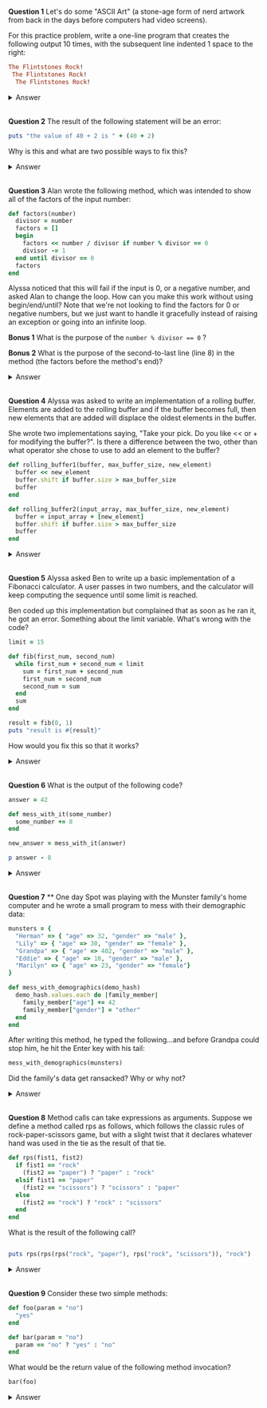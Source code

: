 **Question 1**
Let's do some "ASCII Art" (a stone-age form of nerd artwork from back in the days before computers had video screens).

For this practice problem, write a one-line program that creates the following output 10 times, with the subsequent line indented 1 space to the right:

```ruby
The Flintstones Rock!
 The Flintstones Rock!
  The Flintstones Rock!
```
<details>
<summary>Answer</summary>

>```ruby
>a = ""
>10.times do
>  puts a + "The Flintstones Rock!"
>  a += " "
>end
>#or
>
>10.times { |number| puts (" " * >number) + "The Flintstones Rock!" }
>```
</details>
<br>

**Question 2**
The result of the following statement will be an error:

```ruby
puts "the value of 40 + 2 is " + (40 + 2)
```
Why is this and what are two possible ways to fix this?

<details><summary>Answer</summary>

> ` puts "the value of 40 + 2 is " + (40 + 2).to_s`
>` puts "the value of 40 + 2 is #{40 + 2}"`
> The error was caused because we were using the #+ method from a String and the second object is an Integer. We need to convert the integer to string to be able to use it.

</details>
<br>

**Question 3**
Alan wrote the following method, which was intended to show all of the factors of the input number:

```ruby
def factors(number)
  divisor = number
  factors = []
  begin
    factors << number / divisor if number % divisor == 0
    divisor -= 1
  end until divisor == 0
  factors
end
```

Alyssa noticed that this will fail if the input is 0, or a negative number, and asked Alan to change the loop. How can you make this work without using begin/end/until? Note that we're not looking to find the factors for 0 or negative numbers, but we just want to handle it gracefully instead of raising an exception or going into an infinite loop.

**Bonus 1**
What is the purpose of the  `number % divisor == 0` ?

**Bonus 2**
What is the purpose of the second-to-last line (line 8) in the method (the factors before the method's end)?
<details>
<summary>Answer</summary>

```ruby
def factors(number)
    divisor = number
    factors = []
  while divisor > 0
    factors << number / divisor if number % divisor == 0
    divisor -= 1
  end
  factors
end
```

**B1**
Is the modulo operator.
The modulo operator give us the remaining of a division.
number = 4
divisor = 2
`number % divisor == 0 ` #=> true

**B2**
This is what is the actual return value from the method.
The method return the last line of code.

 Recall that without an explicit return statement in the code, the return value of the method is the last statement executed. If we omitted this line, the code would execute, but the return value of the method would be nil
</details>
<br>

**Question 4**
Alyssa was asked to write an implementation of a rolling buffer. Elements are added to the rolling buffer and if the buffer becomes full, then new elements that are added will displace the oldest elements in the buffer.

She wrote two implementations saying, "Take your pick. Do you like << or + for modifying the buffer?". Is there a difference between the two, other than what operator she chose to use to add an element to the buffer?

```ruby
def rolling_buffer1(buffer, max_buffer_size, new_element)
  buffer << new_element
  buffer.shift if buffer.size > max_buffer_size
  buffer
end

def rolling_buffer2(input_array, max_buffer_size, new_element)
  buffer = input_array + [new_element]
  buffer.shift if buffer.size > max_buffer_size
  buffer
end
```


<details>
<summary>Answer</summary>

When we use concat as `#<<` method we append a oject mutating the object array
when we use concat as addition `#+` we don't mutate the object array, but to
have the new_element as alyssa want we need to reassign `buffer` variable pointing to another place in memory. Both solutions are good in this case.

*While both methods have the same return value, in the first implementation, the input argument called buffer will be modified and will end up being changed after rolling_buffer1 returns. That is, the caller will have the input array that they pass in be different once the call returns. In the other implementation, rolling_buffer2 will not alter the caller's input argument.*

</details>
</br>


**Question 5**
Alyssa asked Ben to write up a basic implementation of a Fibonacci calculator. A user passes in two numbers, and the calculator will keep computing the sequence until some limit is reached.

Ben coded up this implementation but complained that as soon as he ran it, he got an error. Something about the limit variable. What's wrong with the code?

```ruby
limit = 15

def fib(first_num, second_num)
  while first_num + second_num < limit
    sum = first_num + second_num
    first_num = second_num
    second_num = sum
  end
  sum
end

result = fib(0, 1)
puts "result is #{result}"
```
How would you fix this so that it works?



<details>
<summary>Answer</summary>

Ben forgot to add `limit` parameter in `#fib` method and then to pass the limit argument `15`. the local variable in outer scope only can be accessible on
the inner scope method when is passed as an argument.

*Ben defines limit before he calls fib. But limit is not visible in the scope of fib because fib is a method and does not have access to any local variables outside of its scope.*

*You can make limit an additional argument to the definition of the fib method and pass it in when you call fib.*
```ruby
def fib(first_num, second_num, limit)
  while first_num + second_num < limit
    sum = first_num + second_num
    first_num = second_num
    second_num = sum
  end
  sum
end

result = fib(0, 1, 15)
puts "result is #{result}"
```

</details>
</br>

**Question 6**
What is the output of the following code?

```ruby
answer = 42

def mess_with_it(some_number)
  some_number += 8
end

new_answer = mess_with_it(answer)

p answer - 8
```

<details>
<summary>Answer</summary>

on `new_answer` line the output will be `=> 50`
on last line the output and return is `34`

on the last line some number is reassigned and has a new object_id
so it's pointing to another object. new_answer object is different than answer.
</details>
</br>

**Question 7** **
One day Spot was playing with the Munster family's home computer and he wrote a small program to mess with their demographic data:

```ruby
munsters = {
  "Herman" => { "age" => 32, "gender" => "male" },
  "Lily" => { "age" => 30, "gender" => "female" },
  "Grandpa" => { "age" => 402, "gender" => "male" },
  "Eddie" => { "age" => 10, "gender" => "male" },
  "Marilyn" => { "age" => 23, "gender" => "female"}
}

def mess_with_demographics(demo_hash)
  demo_hash.values.each do |family_member|
    family_member["age"] += 42
    family_member["gender"] = "other"
  end
end
```
After writing this method, he typed the following...and before Grandpa could stop him, he hit the Enter key with his tail:

```ruby
mess_with_demographics(munsters)
```
Did the family's data get ransacked? Why or why not?

<details>
<summary>Answer</summary>

The family's data got ransacked.
When we are not reassiginig the object hash the object is pointing to the same one. Using index as `hash[key]` we are mutating the hash object.
`each`, `+=` and `=` are not destructive itself but the hash is mutating via index.
**setter methods and indexed assignment usually mutate the calling object.**


*in Ruby, what gets passed to a method isn't the value of the object. Under the hood, Ruby passes the object_id of each argument to the method. The method stores these object_id's internally in locally scoped (private to the method) variables (named per the method definition's parameter list).*

*So Spot's demo_hash starts off pointing to the munsters hash. His program could wind up replacing that with some other object id and then the family's data would be safe.*

*In this case, the program does not reassign demo_hash -- it just uses it as-is. So the actual hash object that is being messed with inside of the method IS the munsters hash.*

</details>
</br>

**Question 8**
Method calls can take expressions as arguments. Suppose we define a method called rps as follows, which follows the classic rules of rock-paper-scissors game, but with a slight twist that it declares whatever hand was used in the tie as the result of that tie.

```ruby
def rps(fist1, fist2)
  if fist1 == "rock"
    (fist2 == "paper") ? "paper" : "rock"
  elsif fist1 == "paper"
    (fist2 == "scissors") ? "scissors" : "paper"
  else
    (fist2 == "rock") ? "rock" : "scissors"
  end
end
```
What is the result of the following call?

```ruby

puts rps(rps(rps("rock", "paper"), rps("rock", "scissors")), "rock")
```
<details>
<summary>Answer</summary>
<br>

>1. rps("rock", "scissors") # p1 wins (rock)
>2. rps("rock", "paper") #p2 wins (paper)
>3. rps(p1:rock, p2:paper) #p2 wins (paper)
>4. rps(p1:rock, p2:paper) #p1 wins (paper)
>puts "paper"

*The outermost call is evaluated by determining the result of rps(rps("rock", "paper"), rps("rock", "scissors")) versus rock. In turn that means we need to evaluate the two separate results of rps("rock", "paper") and rps("rock", "scissors") and later combine them by calling rps on their individual results. Those innermost expressions will return "paper" and "rock", respectively. Calling rps on that input will return "paper". Which finally when evaluated against "rock" will return "paper".*
</details>
</br>

**Question 9**
Consider these two simple methods:

```ruby
def foo(param = "no")
  "yes"
end

def bar(param = "no")
  param == "no" ? "yes" : "no"
end
```
What would be the return value of the following method invocation?

```ruby
bar(foo)
```

<details>
<summary>Answer</summary>
"no"
This is because the value returned from the foo method will always be "yes" , and "yes" == "no" will be false.
</details>
</br>
